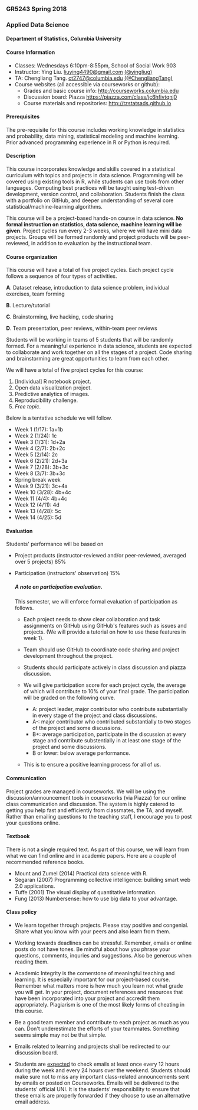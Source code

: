 ### GR5243 Spring 2018 
### Applied Data Science

#### Department of Statistics, Columbia University 

#### Course Information
* Classes: Wednesdays 6:10pm-8:55pm, School of Social Work 903
* Instructor: Ying Liu.  <liuying4490@gmail.com> [(@yingliug)](https://github.com/yingliug)
* TA: Chengliang Tang. <ct2747@columbia.edu> [(@ChengliangTang)](http://github.com/ChengliangTang)
* Course websites (all accessible via courseworks or github): 
  * Grades and basic course info: <http://courseworks.columbia.edu>
  * Discussion board: Piazza <https://piazza.com/class/jc6hfivtqnj0>
  * Course materials and repositories: <http://tzstatsads.github.io>

#### Prerequisites
The pre-requisite for this course includes working knowledge in statistics and probability, data mining, statistical modeling and machine learning. Prior advanced programming experience in R or Python is required. 

#### Description  
This course incorporates knowledge and skills covered in a statistical curriculum with topics and projects in data science. Programming will be covered using existing tools in R, while students can use tools from other languages. Computing best practices will be taught using test-driven development, version control, and collaboration. Students finish the class with a portfolio on GitHub, and deeper understanding of several core statistical/machine-learning algorithms. 

This course will be a project-based hands-on course in data science. **No formal instruction on statistics, data science, machine learning will be given**. Project cycles run every 2-3 weeks, where we will have mini data projects. Groups will be formed randomly and project products will be peer-reviewed, in addition to evaluation by the instructional team.

#### Course organization
This course will have a total of five project cycles. Each project cycle follows a sequence of four types of activities. 

**A**. Dataset release, introduction to data science problem, individual exercises, team forming

**B**. Lecture/tutorial

**C**. Brainstorming, live hacking, code sharing

**D**. Team presentation, peer reviews, within-team peer reviews

Students will be working in teams of 5 students that will be randomly formed. For a meaningful experience in data science, students are expected to collaborate and work together on all the stages of a project. Code sharing and brainstorming are great opportunities to learn from each other. 

We will have a total of five project cycles for this course:

1. [Individual] R notebook project. 
2. Open data visualization project.
3. Predictive analytics of images.
4. Reproducibility challenge.
5. *Free topic*.

Below is a tentative schedule we will follow.

+ Week 1 (1/17): 1a+1b
+ Week 2 (1/24): 1c
+ Week 3 (1/31): 1d+2a
+ Week 4 (2/7): 2b+2c
+ Week 5 (2/14): 2c
+ Week 6 (2/21): 2d+3a
+ Week 7 (2/28): 3b+3c
+ Week 8 (3/7): 3b+3c
+ Spring break week
+ Week 9 (3/21): 3c+4a
+ Week 10 (3/28): 4b+4c
+ Week 11 (4/4): 4b+4c
+ Week 12 (4/11): 4d
+ Week 13 (4/28): 5c
+ Week 14 (4/25): 5d

#### Evaluation

Students' performance will be based on 

* Project products (instructor-reviewed and/or peer-reviewed, averaged over 5 projects) 85%
* Participation (instructors' observation) 15%

	##### A note on participation evaluation. 
	This semester, we will enforce formal evaluation of participation as follows. 
	
	* Each project needs to show clear collaboration and task assignments on GitHub using GitHub's features such as issues and projects. (We will provide a tutorial on how to use these features in week 1). 
	* Team should use GitHub to coordinate code sharing and project development throughout the project. 
	* Students should participate actively in class discussion and piazza discussion. 
	* We will give participation score for each project cycle, the average of which will contribute to 10% of your final grade. The participation will be graded on the following curve. 
	
		* A: project leader, major contributor who contribute substantially in every stage of the project and class discussions. 
		* A-: major contributor who contributed substantially to two stages of the project and some discussions. 
		* B+: average participation, participate in the discussion at every stage and contribute substentially in at least one stage of the project and some discussions. 
		* B or lower: below average performance.   
	* This is to ensure a positive learning process for all of us.  

#### Communication
Project grades are managed in courseworks. We will be using the discussion/announcement tools in courseworks (via Piazza) for our online class communication and discussion. The system is highly catered to getting you help fast and efficiently from classmates, the TA, and myself. Rather than emailing questions to the teaching staff, I encourage you to post your questions online. 

#### Textbook

There is not a single required text. As part of this course, we will learn from what we can find online and in academic papers. Here are a couple of recommended reference books. 

+ Mount and Zumel (2014) Practical data science with R.
+ Segaran (2007) Programming collective intelligence: building smart web 2.0 applications.
+ Tuffe (2001) The visual display of quantitative information.
+ Fung (2013) Numbersense: how to use big data to your advantage.

#### Class policy

* We learn together through projects. Please stay positive and congenial. Share what you know with your peers and also learn from them.

* Working towards deadlines can be stressful. Remember, emails or online posts do not have tones. Be mindful about how you phrase your questions, comments, inquries and suggestions. Also be generous when reading them. 

* Academic Integrity is the cornerstone of meaningful teaching and learning. It is especially important for our project-based course. Remember what matters more is how much you learn not what grade you will get. In your project, document references and resources that have been incorporated into your project and accredit them appropriately. Plagiarism is one of the most likely forms of cheating in this course. 

* Be a good team member and contribute to each project as much as you can. Don't underestimate the efforts of your teammates. Something seems simple may not be that simple. 

* Emails related to learning and projects shall be redirected to our discussion board.
 
* Students are [expected](http://policylibrary.columbia.edu/student-email-communication-policy) to check emails at least once every 12 hours during the week and every 24 hours over the weekend. Students should make sure not to miss any important class-related announcements sent by emails or posted on Courseworks. Emails will be delivered to the students' official UNI. It is the students' responsibility to ensure that these emails are properly forwarded if they choose to use an alternative email address. 
